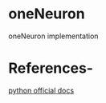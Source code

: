 # oneNeuron
oneNeuron implementation

# References-
[python official docs](https://packaging.python.org/tutorials/packaging-projects/)